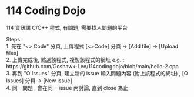 # 114 Coding Dojo
114 資訊課 C/C++ 程式, 有問題, 需要找人問題的平台
<p> Steps : <br/>
1. 先在 "<> Code" 分頁, 上傳程式 [<>Code] 分頁 -> [Add file] -> [Upload files]<br/>
2. 上傳完成後, 點選該程式, 複製該程式的網址 e.g. : https://github.com/Goshawk-Lee/114codingdojo/blob/main/hello-2.cpp <br/>
3. 再到 "O Issues" 分頁,  建立新的 issue 輸入問題內容 (附上該程式的網址) , [O Issues] 分頁 -> [New issue] <br/>
4. 同一問題 , 會在同一 issue 內討論, 直到 close 為止  <br/>
